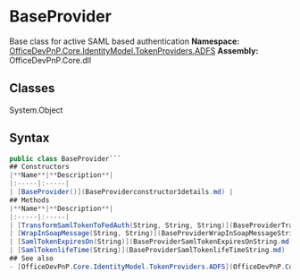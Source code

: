 # BaseProvider
Base class for active SAML based authentication
**Namespace:** [OfficeDevPnP.Core.IdentityModel.TokenProviders.ADFS](OfficeDevPnP.Core.IdentityModel.TokenProviders.ADFS.md)
**Assembly:** OfficeDevPnP.Core.dll
## Classes
System.Object
## Syntax
```C#
public class BaseProvider```
## Constructors
|**Name**|**Description**|
|:-----|:-----|
| [BaseProvider()](BaseProviderconstructor1details.md) | 
## Methods
|**Name**|**Description**|
|:-----|:-----|
| [TransformSamlTokenToFedAuth(String, String, String)](BaseProviderTransformSamlTokenToFedAuthStringStringString.md) | Transforms the retrieved SAML token into a FedAuth cookie value by calling into the SharePoint STS
| [WrapInSoapMessage(String, String)](BaseProviderWrapInSoapMessageStringString.md) | Wrap SAML token in RequestSecurityTokenResponse soap message
| [SamlTokenExpiresOn(String)](BaseProviderSamlTokenExpiresOnString.md) | Returns the DateTime when then received saml token will expire
| [SamlTokenlifeTime(String)](BaseProviderSamlTokenlifeTimeString.md) | Returns the SAML token life time
## See also
- [OfficeDevPnP.Core.IdentityModel.TokenProviders.ADFS](OfficeDevPnP.Core.IdentityModel.TokenProviders.ADFS.md)
